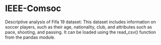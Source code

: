 # IEEE-Comsoc
Descriptive analysis of Fifa 19 dataset: This dataset includes information on soccer players, such as their age, nationality, club, and attributes such as pace, shooting, and passing. It can be loaded using the read_csv() function from the pandas module.
